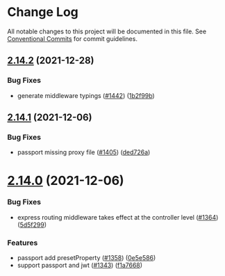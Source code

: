 # Change Log

All notable changes to this project will be documented in this file.
See [Conventional Commits](https://conventionalcommits.org) for commit guidelines.

## [2.14.2](https://github.com/midwayjs/midway/compare/v2.14.1...v2.14.2) (2021-12-28)


### Bug Fixes

* generate middleware typings ([#1442](https://github.com/midwayjs/midway/issues/1442)) ([1b2f99b](https://github.com/midwayjs/midway/commit/1b2f99b0fcfa6d87fa216ac9277d9f1240ef26a2))





## [2.14.1](https://github.com/midwayjs/midway/compare/v2.14.0...v2.14.1) (2021-12-06)


### Bug Fixes

* passport missing proxy file ([#1405](https://github.com/midwayjs/midway/issues/1405)) ([ded726a](https://github.com/midwayjs/midway/commit/ded726aeda756aea4dcb2c616d3bc85984e46a60))





# [2.14.0](https://github.com/midwayjs/midway/compare/v2.13.5...v2.14.0) (2021-12-06)


### Bug Fixes

* express routing middleware takes effect at the controller level ([#1364](https://github.com/midwayjs/midway/issues/1364)) ([5d5f299](https://github.com/midwayjs/midway/commit/5d5f2992be116ca71b21f01fd782e3a2ac072496))


### Features

* passport add presetProperty ([#1358](https://github.com/midwayjs/midway/issues/1358)) ([0e5e586](https://github.com/midwayjs/midway/commit/0e5e586c8a43971ff804f73000d44434ac0a9eb4))
* support passport and jwt ([#1343](https://github.com/midwayjs/midway/issues/1343)) ([f1a7668](https://github.com/midwayjs/midway/commit/f1a7668dfce5a82ddc37efa7cd6321e088d0b1cc))

